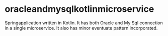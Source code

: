 # oracleandmysqlkotlinmicroservice

Springapplication written in Kotlin.
It has both Oracle and My Sql connection in a single microservice.
It also has minor eventuate pattern incorporated.
